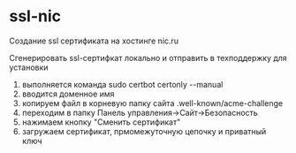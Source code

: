 # ssl-nic
Создание ssl сертификата на хостинге nic.ru


Сгенерировать ssl-сертифкат локально и отправить в техподдержку для установки
1. выполняется команда
   sudo certbot certonly --manual
2. вводится доменное имя
3. копируем файл в корневую папку сайта .well-known/acme-challenge
4. переходим в папку Панель управления->Сайт->Безопасность
5. нажимаем кнопку "Сменить сертификат"
6. загружаем сертификат, прмомежуточную цепочку и приватный ключ
